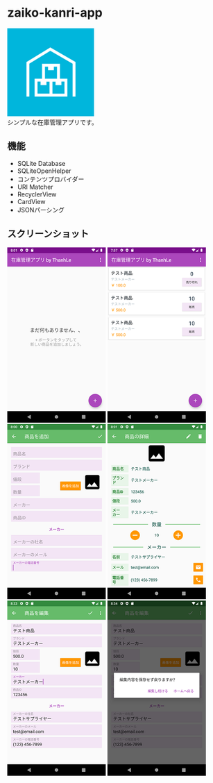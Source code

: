 # zaiko-kanri-app
![logo](screenshots/logo.PNG)
<br/>
シンプルな在庫管理アプリです。

## 機能

* SQLite Database
* SQLiteOpenHelper
* コンテンツプロバイダー
* URI Matcher
* RecyclerView
* CardView
* JSONパーシング

## スクリーンショット

![main](screenshots/5.png)
![main_full](screenshots/1.png)
![add_manually](screenshots/3.png)
![details](screenshots/4.png)
![edit](screenshots/8.png)
![dialog](screenshots/6.png)
